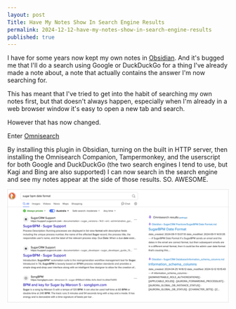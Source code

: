 ```yaml
---
layout: post
Title: Have My Notes Show In Search Engine Results
permalink: 2024-12-12-have-my-notes-show-in-search-engine-results
published: true
---
```

I have for some years now kept my own notes in [Obsidian](https://obsidian.md/). And it's bugged me that I'll do a search using Google or DuckDuckGo for a thing I've already made a note about, a note that actually contains the answer I'm now searching for.

This has meant that I've tried to get into the habit of searching my own notes first, but that doesn't always happen, especially when I'm already in a web browser window it's easy to open a new tab and search.

However that has now changed.

Enter [Omnisearch](https://publish.obsidian.md/omnisearch/Inject+Omnisearch+results+into+your+search+engine)

By installing this plugin in Obsidian, turning on the built in HTTP server, then installing the Omnisearch Companion, Tampermonkey, and the userscript for both Google and DuckDuckGo (the two search engines I tend to use, but Kagi and Bing are also supported) I can now search in the search engine and see my notes appear at the side of those results. SO. AWESOME.

![Example screenshot](/images/obsidian-omnisearch-example.png)
